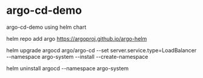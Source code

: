 # argo-cd-demo
argo-cd-demo using helm chart



helm repo add argo https://argoproj.github.io/argo-helm

helm upgrade argocd argo/argo-cd --set server.service.type=LoadBalancer --namespace argo-system --install --create-namespace

helm uninstall argocd --namespace argo-system
